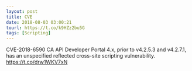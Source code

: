 ```yaml
---
layout: post
title: CVE
date: 2018-08-03 03:00:21
tourl: https://t.co/k9HZz2bu5G
tags: [Scripting]
---
```

CVE-2018-6590 CA API Developer Portal 4.x, prior to v4.2.5.3 and v4.2.7.1, has an unspecified reflected cross-site scripting vulnerability.  https://t.co/drw1WKV7xN